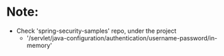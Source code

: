 
# Note:
* Check 'spring-security-samples' repo, under the project
  * '/servlet/java-configuration/authentication/username-password/in-memory'